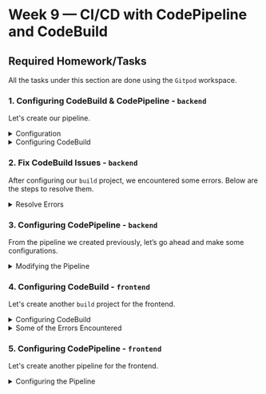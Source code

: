 # Week 9 — CI/CD with CodePipeline and CodeBuild

## Required Homework/Tasks

All the tasks under this section are done using the `Gitpod` workspace.

### 1. Configuring CodeBuild & CodePipeline - `backend`

Let's create our pipeline. 

<details><summary>Configuration</summary>
<p> 

In your AWS console, navigate to **CodePipeline** service and start creating;

- In the **Pipeline settings** section,
  
    - Pipeline name: `cruddur-backend-fargate`
      
    - Service role: `New service role`
      
    - Leave the other settings as is
      
- In the **Advanced settings** section, leave as is
  
- Click **Next**
    
    ![Image of Pipeline Settings Config](assets/pipeline-settings-config.png)
    
- In the **Source** section,
  
    - Source provider: `GitHub (Version 2)`
      
    - Connection: Click on `Connect to GitHub`
      
        - Connection name: `cruddur`
          
        - Click on **Connect to GitHub**, once verified create a link for your connection with GitHub
            
            ![Image of GitHub App Connection Page](assets/github-app-connection-page.png)
            
        - GitHub Apps: `Install a new app`; now go ahead and select your repo
            
            ![Image of AWS Connector for Github](assets/aws-connector-for-github.png)
            
        - You will have to confirm your password
          
        - Now select the `aws-bootcamp..` repo. If the connection is successful, you should get a number like so
            
            ![Image of Github Connection Settings](assets/github-connection-settings.png)
            
        - Now go ahead and click **Connect**
          
    - We need to create a new branch called `prd` . Make sure to branch from your latest branch if you work in branches. After the creation, you should now be able to add it as your branch name
      
    - Branch name: `prd`
      
    - Make sure the **Start the pipeline on source code change** box is checked
      
    - Output artifact format: **CodePipeline default**
      
    - Click **Next**
      
- In the **Build** section,
  
    - Build provider: Skip build stage
      
- In the **Deploy** section,
  
    - Deploy provider: `ECS`
      
    - Region: `us-west-2`
      
    - Cluster name: select `cruddur`
      
    - Service name: select `backend-flask`
      
    - Click **Next**
        
        ![Image of the Deploy Config Page](assets/deploy-config-page.png)
        
- Go ahead and **Create Pipeline**

You should get an error in the deploy stage because it has no configurations given to it. 

![Image of Pipeline First Test](assets/pipeline-first-test.png)

Let’s edit the pipeline 

- Click on **Edit**
    
    ![Image of Editing the Pipeline Config](assets/editing-pipeline-config.png)
    
- Add a stage in between **Source** and **Deploy** by clicking on the `Add stage`
  
    - Stage name: `bake-image`
      
- In the `bake-image` stage, click on **Add action group**
  
    - Action name: `build`
      
    - Action provider: **AWS CodeBuild**
      
    - Region: `us-west-2`
      
    - Input artifacts: select the **SourceArtifact**
      
    - Project name: This wouldn’t work because we don’t have a `build` project in **CodeBuild** yet.

Let's go ahead and create one.

</p>
</details>

<details><summary>Configuring CodeBuild</summary>
<p> 

Let's create a `build` project. 

- Navigate to your **CodeBuild** service
  
- Click on **Create build project**
  
    - Project name: `cruddur-backend-flask-bake-image`
      
    - Description: O*ptional*
      
    - Build badge (*optional*): check the box
        
        ![Image of Build Project Configuration](assets/build-project-configuration.png)
        
    - Enable concurrent build limit: DON’T check the box
      
- (We are creating a configuration for this section because we are creating it in isolation from our pipeline, not straight from the pipeline as it gave us the option to). In the **Source** section,
  
    - Source provider: **GitHub**
      
    - Repository: select **Connect using OAuth** then click **Connect to GitHub**
      
        - Click on **Authorize aws-codesuite** and then **Confirm**
        
        - Now select **Repository in my GitHub account**
          
    - GitHub repository: select the right repo
      
    - Source version - `prd`
      
    - Leave the rest of the configuration in that set
      
- In the **Primary source webhook events** section,
  
    - Check the box for **Rebuild every time a code change is pushed to this repository**
      
    - Event type: `PULL_REQUEST_MERGED`
        
        ![Image of Primary Source Webhook Events Config](assets/primary-source-webhook-events-config.png)
        
- In the **Environment** section,

    - Environment image: **Managed image**
      
    - Operating system: **Amazon Linux 2**
      
    - Runtime(s): **Standard**
      
    - Image: choose the latest
      
    - Environment type: **Linux**
      
    - Privileged: check the box to build Docker images
      
    - Service role: **New service role**
      
    - **Additional configuration**
      
        - Timeout: **Hours → 0** & **Minutes → 20**
          
    - Certificate: **Do not install any certificate**
      
    - VPC: select your VPC
      
    - Subnets: select any 3 of them
      
    - Security group: choose **default**
      
    - Compute: Leave as
      
    - Environment variables: We will be using our `buildspec.yml`
      
    - File systems: Leave as is
      
- In the **Buildspec** section,
  
    - Select **Use a buildspec file**
      
    - Buildspec name: `backend-flask/buildspec.yml`
      
- Leave everything else
  
- In the **Logs** section,
  
    - Check the box for **CloudWatch logs**
      
    - Group name: `/cruddur/build/backend-flask`
      
    - Stream name: `backend-flask`
      
- Go ahead and click **Create build project**

After the creation, you can go ahead and copy the badge URL to your `README` file.

<details><summary>Creating a buildspec.yml File</summary>
<p> 
  
`Buildspec` file consists of a collection of build commands and related settings that **CodeBuild** uses to run a build. Without a build spec, CodeBuild cannot successfully convert your build input into build output or locate the build output artifact in the build environment to upload to your output bucket. [Read more here.](https://docs.aws.amazon.com/codebuild/latest/userguide/getting-started-cli-create-build-spec.html#:~:text=A%20buildspec%20is%20a%20collection,upload%20to%20your%20output%20bucket.)

Make sure to update the environment variables with YOURS. They should be located in your `backend-flask.env` file.

In `backend-flask` directory, create a file `buildspec.yml`

```bash
touch backend-flask/buildspec.yml
```

Content of the `buildspec.yml` file:

```yaml
# Buildspec runs in the build stage of your pipeline.
version: 0.2
phases:
  install:
    runtime-versions:
      docker: 19
    commands:
      - echo "cd into $CODEBUILD_SRC_DIR/backend"
      - cd $CODEBUILD_SRC_DIR/backend-flask
      - aws ecr get-login-password --region $AWS_DEFAULT_REGION | docker login --username AWS --password-stdin $IMAGE_URL
  build:
    commands:
      - echo Build started on `date`
      - echo Building the Docker image...          
      - docker build -t backend-flask .
      - "docker tag $REPO_NAME $IMAGE_URL/$REPO_NAME"
  post_build:
    commands:
      - echo Build completed on `date`
      - echo Pushing the Docker image..
      - docker push $IMAGE_URL/$REPO_NAME
      - echo "imagedefinitions.json > [{\"name\":\"$CONTAINER_NAME\",\"imageUri\":\"$IMAGE_URL/$REPO_NAME\"}]" > imagedefinitions.json
      - printf "[{\"name\":\"$CONTAINER_NAME\",\"imageUri\":\"$IMAGE_URL/$REPO_NAME\"}]" > imagedefinitions.json

env:
  variables:
    AWS_ACCOUNT_ID: 387543059434
    AWS_DEFAULT_REGION: ca-central-1
    CONTAINER_NAME: backend-flask
    IMAGE_URL: 387543059434.dkr.ecr.ca-central-1.amazonaws.com
    REPO_NAME: backend-flask:latest
    AWS_COGNITO_USER_POOL_CLIENT_ID: 5b6ro31g97urk767adrbrdj1g5
    AWS_COGNITO_USER_POOL_ID: ca-central-1_CQ4wDfnwc
    BACKEND_URL: "*"
    FRONTEND_URL: "*"
    OTEL_EXPORTER_OTLP_ENDPOINT: https://api.honeycomb.io
    OTEL_SERVICE_NAME: backend-flask 
  parameter-store:
    AWS_ACCESS_KEY_ID: /cruddur/backend-flask/AWS_ACCESS_KEY_ID
    AWS_SECRET_ACCESS_KEY: /cruddur/backend-flask/AWS_SECRET_ACCESS_KEY
    CONNECTION_URL: /cruddur/backend-flask/CONNECTION_URL
    OTEL_EXPORTER_OTLP_HEADERS: /cruddur/backend-flask/OTEL_EXPORTER_OTLP_HEADERS 
    ROLLBAR_ACCESS_TOKEN: /cruddur/backend-flask/ROLLBAR_ACCESS_TOKEN
artifacts:
  files:
    - imagedefinitions.json
```

</p>
</details>

Now you can merge your branch into `prd` to kick off your first `build`. 

- Do this by making a pull request

</p>
</details>



### 2. Fix CodeBuild Issues - `backend`

After configuring our `build` project, we encountered some errors. Below are the steps to resolve them.

<details><summary>Resolve Errors</summary>
<p> 

For the `bake-image` build we created, we attached a VPC and some subnets (they were private subnets). This restricted the `build` from connecting with our ECR because there was no internet connectivity.  

- So go to your `bake-image` build and remove that VPC.

In your build project in **CodeBuild**, click on the `cruddur-backend-flask-bake-image` project

- Click on **Edit** and select **Environment**
  
- Scroll down to **VPC** and select **No VPC**
  
- Go ahead and click **Update environment**

Also, make sure that the `docker` runtime versions you are using are accepted and not erroring out. Check this in your `buildspec.yml` file. 

![Image of Github Diff of Docker Runtime Versions](assets/github-diff-of-docker-runtime-versions.png)

Also, it looks like it doesn’t like these environment variable parameters we set. Besides, all those are loaded during runtime. Leave the ones needed for our `post_build` step, which are `CONTAINER_NAME`, `AWS_DEFAULT_REGION`, `IMAGE_URL`, and `REPO_NAME`.

![Image of Github Diff of Removing Some Env Vars](assets/github-diff-of-removing-some-env-vars.png)

Now you can merge your branch into `prd` to kick off a `build`. 

- Do this by making a pull request

</p>
</details>


### 3. Configuring CodePipeline - `backend`

From the pipeline we created previously, let’s go ahead and make some configurations. 

<details><summary>Modifying the Pipeline</summary>
<p> 

If you have a pipeline already built and failed, click on **Edit** to add `stages` to the pipeline. OR you can just create another pipeline. 

- Go ahead and click `Add stage`
  
- Stage name: `build`

In the **build** stage, click on **Add action group**

- Action name: `bake`
  
- Action provider: **AWS CodeBuild**
  
- Region: **us-west-2**
  
- Input artifacts: **SourceArtifact**
  
- Project name: `cruddur-backend-flask-bake-image`
  
- Build type: **Single build**
  
- Output artifacts: **ImageDefinition**
  
- Leave the rest as is

Go ahead and click **Done,** then **save** and deploy changes by clicking **Release change**.

In the **deploy** stage, go ahead and edit it 

- Input artifacts: **ImageDefinition**

- Go ahead and click **Done,** then **save** and deploy changes by clicking **Release change**.

If you are getting this error of `no matching artifacts found`, make this change to your `buildspec.yml` file. Check the logs of the build.

![Image of Build Logs on No Matching Artifacts](assets/build-logs-on-no-matching-artifacts.png)

![Image of Buildspec Updates I](assets/buildspec-updates-1.png)

![Image of Buildspec Updates II](assets/buildspec-updates-2.png)

After the changes, go ahead and create a pull request to merge to `prd` so our `build` and `pipeline` are kicked off. 

Now, both the `build` and `deploy` stages passed. Yay!!! 🎉

Now head over to the **ECR** service to observe your tasks' creation for the `backend` happened. If you don’t see any tasks in your `backend-flask` service, that is because you have your **Desired count** set to **0.** 

- Click on **Update service** to change that number to **1**.

After the update, wait a little till it’s `healthy`. You can also do that by typing in your domain name, `api.MYDOMAIN.com`, and appending `/api/health-check` at the end of the URL. 

To ensure our health check is working, let’s go ahead and change our health check returned data. 

![Image of Tweaked Health Check Returned Data](assets/tweaked-health-check-returned-data.png)

After the change, go ahead and create a pull request to merge to `prd` so we are sure our ECS tasks are `healthy`. 

Try your health check domain again.

![Image of Successful Health Check on Domain Name](assets/successful-health-check-on-domain-name.png)

<details><summary>Some of the Errors Encountered</summary>
<p> 

### Error 1

![Image of Issues with the Runtime](assets/issues-with-the-runtime.png)

Change the **Image** in your build to the `..4.0` version. This version is more compatible with the docker `20` runtime version. 

![Image of the Standard 4.0 Image Version](assets/standard-4-image-version.png)

You can do that by: 

- Clicking on **Edit** on your build project
  
- Select **Environment,** then scroll down and make the changes
  
- Go ahead and **Update environment**


### Error 2

![Image of Failed ECR Login](assets/failed-ecr-login.png)

Simply add this AWS-managed policy to your CodeBuild role in IAM

![Image of AWS Managed Policy for ECR Login](assets/aws-managed-policy-for-ecr-login.png)


### Error 3

![Imaged of Failed Push to ECR](assets/failed-push-to-ecr.png)

This error is due to no permission to put images in ECR that is attached to the `build` project. 

For this error, create a **custom inline** policy with the following permissions:

![Image of Custom Inline Policy for our Permissions](assets/custom-inline-policy-for-our-permissions.png)

```json
{
	"Version": "2012-10-17",
	"Statement": [
		{
			"Sid": "Statement1",
			"Effect": "Allow",
			"Action": [
				"ecr:PutImage",
				"ecr:BatchGetImage",
				"ecr:UploadLayerPart",
				"ecr:CompleteLayerUpload",
				"ecr:InitiateLayerUpload",
				"ecr:GetDownloadUrlForLayer",
				"ecr:GetAuthorizationToken",
				"ecr:BatchCheckLayerAvailability"
			],
			"Resource": "*"
		}
	]
}
```

Check out [link](https://docs.aws.amazon.com/codebuild/latest/userguide/sample-docker.html) for more information. 

If you have the AWS-managed policy - `AmazonEC2ContainerRegistryReadOnly`, attached to your role, go ahead and delete it. If not, **ignore**.

### Error 4

![Image of Failed CodePipeline Deploy Stage](assets/failed-codepipeline-deploy-stage.png)

![Image of Failed CodePipeline Execution Summary](assets/failed-codepipeline-execution-summary.png)

You are getting the above error because your ECS service is meant to be launched already; else, it doesn’t detect the service name. 

![Image of a Successful Deploy in CodePipeline](assets/successful-deploy-in-codepipeline.png)

</p>
</details>

</p>
</details>



### 4. Configuring CodeBuild - `frontend`

Let's create another `build` project for the frontend.

<details><summary>Configuring CodeBuild</summary>
<p> 

- Navigate to your **CodeBuild** service
  
- Click on **Create build project**

    - Project name: `cruddur-frontend-react-js-bake-image`
      
    - Description: O*ptional*
      
    - Build badge (*optional*): check the box
        
        ![Image of Build Project Configuration - Frontend](assets/build-project-configuration-frontend.png)
        
- In the **Source** section,

    - Source provider: **GitHub**
      
    - Repository: Select **Repository in my GitHub account**
      
    - GitHub repository: select the right repo
      
    - Source version - `prd`
      
    - Leave the rest of the configuration in that set
        
        ![Image of Build Source - Frontend](assets/build-source-frontend.png)
        
- In the **Primary source webhook events** section,
  
    - Check the box for **Rebuild every time a code change is pushed to this repository**
      
    - Event type: `PULL_REQUEST_MERGED`
        
        ![Image of Webhook Events - Frontend](assets/webhook-events-frontend.png)
        
- In the **Environment** section,
  
    - Environment image: **Managed image**
      
    - Operating system: **Amazon Linux 2**
      
    - Runtime(s): **Standard**
      
    - Image: choose the latest
      
    - Environment type: **Linux**
      
    - Privileged: check the box to build Docker images
      
    - Service role: **New service role**
      
    - **Additional configuration**
      
        - Timeout: **Hours → 0** & **Minutes → 20**
        
    - Certificate: **Do not install any certificate**
      
    - VPC: No VPC
      
    - Compute: Leave as
      
    - Environment variables: We will be using our `buildspec.yml`
      
    - File systems: Leave as is
        
        ![Image of the Environment Configuration - Frontend I](assets/env-config-frontend-1.png)
        
        ![Image of the Environment Configuration - Frontend II](assets/env-config-frontend-2.png)
        
- In the **Buildspec** section,
  
    - Select **Use a buildspec file**
      
    - Buildspec name: `frontend-react-js/buildspec.yml`
      
- Leave everything else
    
    ![Image of Buildspec Configuration - Frontend](assets/buildspec-config-frontend.png)
    
- In the **Logs** section,
  
    - Check the box for **CloudWatch logs**
      
    - Group name: `/cruddur/build/frontend-react-js`
      
    - Stream name: `frontend-react-js`
        
        ![Image of the Logs Config - Frontend](assets/logs-config-frontend.png)
        
- Go ahead and click **Create build project**

After the creation, you can go ahead and copy the badge URL to your `README` file.


<details><summary>Creating a buildspec.yml File</summary>
<p> 

Make sure to update the environment variables with YOURS. They should be located in your `frontend-react-js.env` file.

In the `frontend-react-js` directory, create a file `buildspec.yml`

```bash
touch frontend-react-js/buildspec.yml
```

Content of the `buildspec.yml` file:

```yaml
# Buildspec runs in the build stage of your pipeline.
version: 0.2
phases:
  install:
    runtime-versions:
      docker: 20
    commands:
      - echo "cd into $CODEBUILD_SRC_DIR/frontend"
      - cd $CODEBUILD_SRC_DIR/frontend-react-js
      - aws ecr get-login-password --region $AWS_DEFAULT_REGION | docker login --username AWS --password-stdin $IMAGE_URL
  build:
    commands:
      - echo Build started on `date`
      - echo Building the Docker image...          
      - docker build -t frontend-react-js .
      - "docker tag $REPO_NAME $IMAGE_URL/$REPO_NAME"
  post_build:
    commands:
      - echo Build completed on `date`
      - echo Pushing the Docker image...
      - docker push $IMAGE_URL/$REPO_NAME
      - cd $CODEBUILD_SRC_DIR/
      - echo "imagedefinitions.json > [{\"name\":\"$CONTAINER_NAME\",\"imageUri\":\"$IMAGE_URL/$REPO_NAME\"}]" > imagedefinitions.json
      - printf "[{\"name\":\"$CONTAINER_NAME\",\"imageUri\":\"$IMAGE_URL/$REPO_NAME\"}]" > imagedefinitions.json

env:
  variables:
    AWS_ACCOUNT_ID: YOURS
    AWS_DEFAULT_REGION: YOURS
    CONTAINER_NAME: frontend-react-js
    IMAGE_URL: AWS_ACCOUNT_ID.dkr.ecr.REGION.amazonaws.com
    REPO_NAME: frontend-react-js:latest
artifacts:
  files:
    - imagedefinitions.json
```

</p>
</details>

Now you can merge your branch into `prd` to kick off our first `build`. 

- Do this by making a pull request

</p>
</details>

<details><summary>Some of the Errors Encountered</summary>
<p> 

### Error

![Image of Failed ECR Login - Frontend](assets/failed-ecr-login-frontend.png)

For this error, create a custom inline policy in the `codebuild frontend service role` with the following permissions:

![Image of ECR Login Policy - Frontend](assets/ecr-login-policy-frontend.png)

```json
{
	"Version": "2012-10-17",
	"Statement": [
		{
			"Sid": "Statement1",
			"Effect": "Allow",
			"Action": [
				"ecr:PutImage",
				"ecr:BatchGetImage",
				"ecr:UploadLayerPart",
				"ecr:CompleteLayerUpload",
				"ecr:InitiateLayerUpload",
				"ecr:GetDownloadUrlForLayer",
				"ecr:GetAuthorizationToken",
				"ecr:BatchCheckLayerAvailability"
			],
			"Resource": "*"
		}
	]
}
```

</p>
</details>



### 5. Configuring CodePipeline - `frontend`

Let's create another pipeline for the frontend.

<details><summary>Configuring the Pipeline</summary>
<p> 

- In your AWS console, navigate to **CodePipeline** service and start creating
  
- In the **Pipeline settings** section,
  
    - Pipeline name: `cruddur-frontend-fargate`
      
    - Service role: `New service role`
      
    - Leave the other settings as is
      
- In the **Advanced settings** section, leave as is

- Click **Next**
    
    ![Image of Pipeline Settings - Frontend](assets/pipeline-settings-frontend.png)
    
- In the **Source** section,
  
    - Source provider: `GitHub (Version 2)`
      
    - Connection: select the connection you’ve already established with the backend - `cruddur`
      
    - Repository name: select the `aws-bootcamp-cruddur-2023`
      
    - Branch name: `prd`
      
    - Make sure the **Start the pipeline on source code change** box is checked
      
    - Output artifact format: **CodePipeline default**
      
    - Click **Next**
        
        ![Image of Source Config - Frontend](assets/source-config-frontend.png)
        
- In the **Build** section,
  
    - Build provider: `AWS CodeBuild`
      
    - Region: `us-west-2`
      
    - Project name: `cruddur-frontend-react-js-bake-image`
        
        ![Image of Build Config - Frontend](assets/build-config-frontend.png)
        
- Before the next section, make sure you have your frontend FARGATE service running
  
- In the **Deploy** section,
  
    - Deploy provider: `ECS`
      
    - Region: `us-west-2`
      
    - Cluster name: select `cruddur`
      
    - Service name: select `frontend-react-js`
      
    - Click **Next**
        
        ![Image of Deploy Config - Frontend](assets/deploy-config-frontend.png)
        
- Click **Next**
  
- Go ahead and **Create Pipeline**

</p>
</details>


